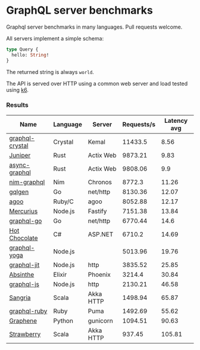 <!-- README.md is generated from README.ecr, do not edit -->

# GraphQL server benchmarks

Graphql server benchmarks in many languages. Pull requests welcome.

All servers implement a simple schema:

```graphql
type Query {
  hello: String!
}
```

The returned string is always `world`.

The API is served over HTTP using a common web server and load tested using [k6](https://github.com/grafana/k6).

### Results

| Name                          | Language      | Server          | Requests/s    | Latency avg      |
| ----------------------------  | ------------- | --------------- | ------------- | ---------------- |
| [graphql-crystal](https://github.com/graphql-crystal/graphql) | Crystal | Kemal | 11433.5 | 8.56 |
| [Juniper](https://github.com/graphql-rust/juniper) | Rust | Actix Web | 9873.21 | 9.83 |
| [async-graphql](https://github.com/async-graphql/async-graphql) | Rust | Actix Web | 9808.06 | 9.9 |
| [nim-graphql](https://github.com/status-im/nim-graphql) | Nim | Chronos | 8772.3 | 11.26 |
| [gqlgen](https://github.com/99designs/gqlgen) | Go | net/http | 8130.36 | 12.07 |
| [agoo](https://github.com/ohler55/agoo) | Ruby/C | agoo | 8052.88 | 12.17 |
| [Mercurius](https://github.com/mercurius-js/mercurius) | Node.js | Fastify | 7151.38 | 13.84 |
| [graphql-go](https://github.com/graphql-go/graphql) | Go | net/http | 6770.44 | 14.6 |
| [Hot Chocolate](https://github.com/ChilliCream/hotchocolate) | C# | ASP.NET | 6710.2 | 14.69 |
| [graphql-yoga](https://github.com/dotansimha/graphql-yoga) | Node.js |  | 5013.96 | 19.76 |
| [graphql-jit](https://github.com/zalando-incubator/graphql-jit) | Node.js | http | 3835.52 | 25.85 |
| [Absinthe](https://github.com/absinthe-graphql/absinthe) | Elixir | Phoenix | 3214.4 | 30.84 |
| [graphql-js](https://github.com/graphql/graphql-js) | Node.js | http | 2130.21 | 46.58 |
| [Sangria](https://github.com/sangria-graphql/sangria) | Scala | Akka HTTP | 1498.94 | 65.87 |
| [graphql-ruby](https://github.com/rmosolgo/graphql-ruby) | Ruby | Puma | 1492.69 | 55.62 |
| [Graphene](https://github.com/graphql-python/graphene) | Python | gunicorn | 1094.51 | 90.63 |
| [Strawberry](https://github.com/strawberry-graphql/strawberry) | Scala | Akka HTTP | 937.45 | 105.81 |
